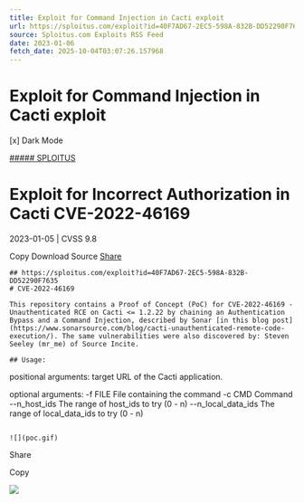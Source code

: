 ```yaml
---
title: Exploit for Command Injection in Cacti exploit
url: https://sploitus.com/exploit?id=40F7AD67-2EC5-598A-832B-DD52290F7635&utm_source=rss&utm_medium=rss
source: Sploitus.com Exploits RSS Feed
date: 2023-01-06
fetch_date: 2025-10-04T03:07:26.157968
---
```


# Exploit for Command Injection in Cacti exploit

[x]
Dark Mode

[##### SPLOITUS](/)

# Exploit for Incorrect Authorization in Cacti CVE-2022-46169

2023-01-05 | CVSS 9.8

Copy
Download
Source
[Share](#share-url)

```
## https://sploitus.com/exploit?id=40F7AD67-2EC5-598A-832B-DD52290F7635
# CVE-2022-46169

This repository contains a Proof of Concept (PoC) for CVE-2022-46169 - Unauthenticated RCE on Cacti <= 1.2.22 by chaining an Authentication Bypass and a Command Injection, described by Sonar [in this blog post](https://www.sonarsource.com/blog/cacti-unauthenticated-remote-code-execution/). The same vulnerabilities were also discovered by: Steven Seeley (mr_me) of Source Incite.

## Usage:

```
positional arguments:
  target                URL of the Cacti application.

optional arguments:
  -f FILE               File containing the command
  -c CMD                Command
  --n_host_ids          The range of host_ids to try (0 - n)
  --n_local_data_ids    The range of local_data_ids to try (0 - n)
```

![](poc.gif)
```

Share

Copy

![](https://mc.yandex.ru/watch/54912310)